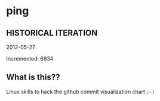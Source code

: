 # ping

## HISTORICAL ITERATION
2012-05-27

Incremented: 6934

## What is this?? 
Linux skills to hack the github commit visualization chart `;-)`

